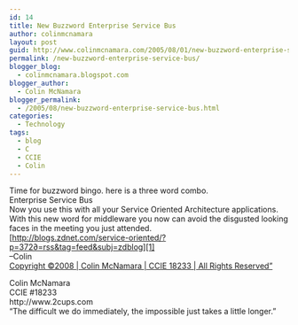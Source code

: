 ```yaml
---
id: 14
title: New Buzzword Enterprise Service Bus
author: colinmcnamara
layout: post
guid: http://www.colinmcnamara.com/2005/08/01/new-buzzword-enterprise-service-bus/
permalink: /new-buzzword-enterprise-service-bus/
blogger_blog:
  - colinmcnamara.blogspot.com
blogger_author:
  - Colin McNamara
blogger_permalink:
  - /2005/08/new-buzzword-enterprise-service-bus.html
categories:
  - Technology
tags:
  - blog
  - C
  - CCIE
  - Colin
---
```

Time for buzzword bingo. here is a three word combo.  
Enterprise Service Bus  
Now you use this with all your Service Oriented Architecture applications.  
With this new word for middleware you now can avoid the disgusted looking faces in the meeting you just attended.  
[http://blogs.zdnet.com/service-oriented/?p=372∂=rss&tag=feed&subj=zdblog][1]  
&#8211;Colin  
[Copyright ©2008 | Colin McNamara | CCIE 18233 | All Rights Reserved&#8221;][2]

<p class="blogger-post-footer">
  Colin McNamara<br /> CCIE #18233<br /> http://www.2cups.com<br /> &#8220;The difficult we do immediately, the impossible just takes a little longer.&#8221;
</p>

 [1]: http://blogs.zdnet.com/service-oriented/?p=372&part=rss&tag=feed&subj=zdblog
 [2]: http://www.colinmcnamara.com "Copyright ©2008 | Colin McNamara | CCIE 18233 | All Rights Reserved"